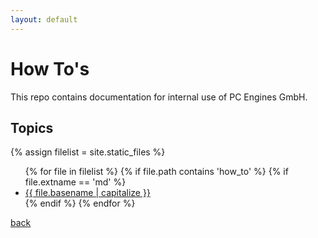 ```yaml
---
layout: default
---
```

# How To's

This repo contains documentation for internal use of PC Engines GmbH.

## Topics

<!-- 
{% unless file.path contains 'docinfo.html' %}
     {% if file.extname == 'md' or file.extname == 'html'  %}
	      <li><a href="{{ site.baseurl }}{{ file.basename | append '.html' }}">{{ file.basename | capitalize }}</a></li>
{% endunless %}
 -->

{% assign filelist = site.static_files  %}
<ul>
  {% for file in filelist %}
	{% if file.path contains 'how_to' %}
	     {% if file.extname == 'md'  %}
		      <li><a href="{{ site.baseurl }}{{ file.basename | append '.html' }}">{{ file.basename | capitalize }}</a></li>
	{% endif %}
  {% endfor %}
</ul>


[back](../)
